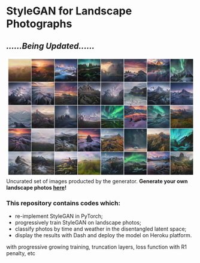 # StyleGAN for Landscape Photographs

## ***......Being Updated......***



![image](https://github.com/hejj16/Landscape-StyleGAN/blob/main/result.png)
 <br />Uncurated set of images producted by the generator. **Generate your own landscape photos [here](https://taking-non-existing-photos.herokuapp.com/)!**

### This repository contains codes which:
- re-implement StyleGAN in PyTorch;
- progressively train StyleGAN on landscape photos;
- classify photos by time and weather in the disentangled latent space;
- display the results with Dash and deploy the model on Heroku platform.



 with progressive growing training, truncation layers, loss function with R1 penalty, etc






